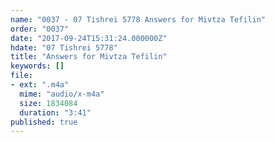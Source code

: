 ```yaml
---
name: "0037 - 07 Tishrei 5778 Answers for Mivtza Tefilin"
order: "0037"
date: "2017-09-24T15:31:24.000000Z"
hdate: "07 Tishrei 5778"
title: "Answers for Mivtza Tefilin"
keywords: []
file:
- ext: ".m4a"
  mime: "audio/x-m4a"
  size: 1834084
  duration: "3:41"
published: true
---
```



